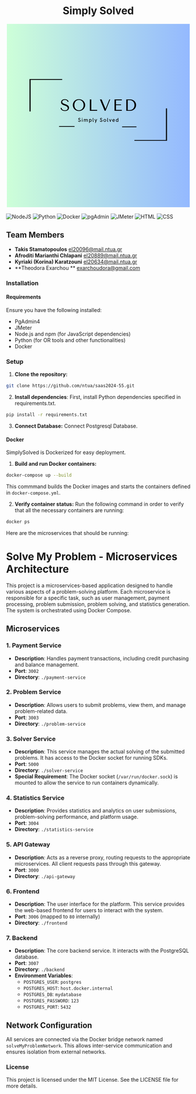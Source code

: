 <h1 align="center">Simply Solved</h1>

<p align="center">
  <img src="https://github.com/korinaak/Software_as_a_Service/blob/main/frontend/src/logo.png" alt="Logo">
</p>

 
![NodeJS](https://img.shields.io/badge/node.js-6DA55F?style=for-the-badge&logo=node.js&logoColor=white)
![Python](https://img.shields.io/badge/Python-3670A0?style=for-the-badge&logo=python&logoColor=ffdd54)
![Docker](https://img.shields.io/badge/Docker-0db7ed?style=for-the-badge&logo=docker&logoColor=white)
![pgAdmin](https://img.shields.io/badge/pgAdmin4-FF6C37?style=for-the-badge&logo=pgadmin&logoColor=white)
![JMeter](https://img.shields.io/badge/Apache%20JMeter-D22128?style=for-the-badge&logo=apache-jmeter&logoColor=white)
![HTML](https://img.shields.io/badge/HTML5-E34F26?style=for-the-badge&logo=html5&logoColor=white)
![CSS](https://img.shields.io/badge/CSS3-1572B6?style=for-the-badge&logo=css3&logoColor=white)



## Team Members 




- **Takis Stamatopoulos** [el20096@mail.ntua.gr](https://github.com/ntua-el20096)
- **Afroditi Marianthi Chlapani** [el20889@mail.ntua.gr](https://github.com/aphrochl)
- **Kyriaki (Korina) Karatzouni** [el20634@mail.ntua.gr](https://github.com/ntua-el20634)
- **Theodora Exarchou ** [exarchoudora@gmail.com](https://github.com/DoraExarchou)



### Installation

#### Requirements

Ensure you have the following installed:

- PgAdmin4
- JMeter
- Node.js and npm (for JavaScript dependencies)
- Python (for OR tools and other functionalities)
- Docker


### Setup

1. **Clone the repository:**

```bash
git clone https://github.com/ntua/saas2024-55.git
```

2. **Install dependencies**:
First, install Python dependencies specified in requirements.txt.

```bash
pip install -r requirements.txt
```

3. **Connect Database:**
Connect Postgresql Database.

#### Docker

SimplySolved is Dockerized for easy deployment.

1. **Build and run Docker containers:**
   
```bash
docker-compose up --build
```
   This commmand builds the Docker images and starts the containers defined in `docker-compose.yml`.

2. **Verify container status:**
Run the following command in order to verify that all the necessary containers are running:

```bash
docker ps
```

Here are the microservices that should be running: 
# Solve My Problem - Microservices Architecture

This project is a microservices-based application designed to handle various aspects of a problem-solving platform. Each microservice is responsible for a specific task, such as user management, payment processing, problem submission, problem solving, and statistics generation. The system is orchestrated using Docker Compose.

## Microservices

### 1. **Payment Service**
- **Description**: Handles payment transactions, including credit purchasing and balance management.
- **Port**: `3002`
- **Directory**: `./payment-service`

### 2. **Problem Service**
- **Description**: Allows users to submit problems, view them, and manage problem-related data.
- **Port**: `3003`
- **Directory**: `./problem-service`

### 3. **Solver Service**
- **Description**: This service manages the actual solving of the submitted problems. It has access to the Docker socket for running SDKs.
- **Port**: `5000`
- **Directory**: `./solver-service`
- **Special Requirement**: The Docker socket (`/var/run/docker.sock`) is mounted to allow the service to run containers dynamically.

### 4. **Statistics Service**
- **Description**: Provides statistics and analytics on user submissions, problem-solving performance, and platform usage.
- **Port**: `3004`
- **Directory**: `./statistics-service`

### 5. **API Gateway**
- **Description**: Acts as a reverse proxy, routing requests to the appropriate microservices. All client requests pass through this gateway.
- **Port**: `3000`
- **Directory**: `./api-gateway`

### 6. **Frontend**
- **Description**: The user interface for the platform. This service provides the web-based frontend for users to interact with the system.
- **Port**: `3006` (mapped to `80` internally)
- **Directory**: `./frontend`

### 7. **Backend**
- **Description**: The core backend service. It interacts with the PostgreSQL database.
- **Port**: `3007`
- **Directory**: `./backend`
- **Environment Variables**:
  - `POSTGRES_USER`: `postgres`
  - `POSTGRES_HOST`: `host.docker.internal`
  - `POSTGRES_DB`: `mydatabase`
  - `POSTGRES_PASSWORD`: `123`
  - `POSTGRES_PORT`: `5432`

## Network Configuration

All services are connected via the Docker bridge network named `solveMyProblemNetwork`. This allows inter-service communication and ensures isolation from external networks.


### License

This project is licensed under the MIT License. See the LICENSE file for more details.
